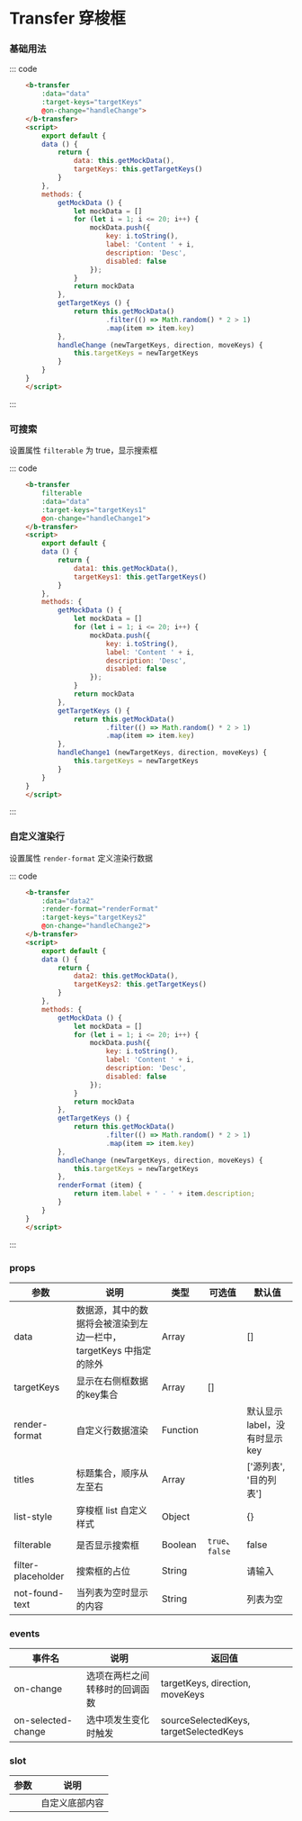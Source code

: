 # Transfer 穿梭框

### 基础用法

<div class='example'>
    <div class='example-box'>
        <b-transfer
            :data="data"
            :target-keys="targetKeys"
            @on-change="handleChange">
        </b-transfer>
    </div>

::: code

```html
    <b-transfer
        :data="data"
        :target-keys="targetKeys"
        @on-change="handleChange">
    </b-transfer>
    <script>
        export default {
        data () {
            return {
                data: this.getMockData(),
                targetKeys: this.getTargetKeys()
            }
        },
        methods: {
            getMockData () {
                let mockData = []
                for (let i = 1; i <= 20; i++) {
                    mockData.push({
                        key: i.toString(),
                        label: 'Content ' + i,
                        description: 'Desc',
                        disabled: false
                    });
                }
                return mockData
            },
            getTargetKeys () {
                return this.getMockData()
                        .filter(() => Math.random() * 2 > 1)
                        .map(item => item.key)
            },
            handleChange (newTargetKeys, direction, moveKeys) {
                this.targetKeys = newTargetKeys
            }
        }
    }
    </script>
```

:::
</div>

### 可搜索

设置属性 `filterable` 为 true，显示搜索框

<div class='example'>
    <div class='example-box'>
        <b-transfer
            filterable
            :data="data1"
            :target-keys="targetKeys1"
            @on-change="handleChange1">
        </b-transfer>
    </div>

::: code

```html
    <b-transfer
        filterable
        :data="data"
        :target-keys="targetKeys1"
        @on-change="handleChange1">
    </b-transfer>
    <script>
        export default {
        data () {
            return {
                data1: this.getMockData(),
                targetKeys1: this.getTargetKeys()
            }
        },
        methods: {
            getMockData () {
                let mockData = []
                for (let i = 1; i <= 20; i++) {
                    mockData.push({
                        key: i.toString(),
                        label: 'Content ' + i,
                        description: 'Desc',
                        disabled: false
                    });
                }
                return mockData
            },
            getTargetKeys () {
                return this.getMockData()
                        .filter(() => Math.random() * 2 > 1)
                        .map(item => item.key)
            },
            handleChange1 (newTargetKeys, direction, moveKeys) {
                this.targetKeys = newTargetKeys
            }
        }
    }
    </script>
```

:::
</div>

### 自定义渲染行

设置属性 `render-format` 定义渲染行数据

<div class='example'>
    <div class='example-box'>
        <b-transfer
            :data="data2"
            :render-format="renderFormat"
            :target-keys="targetKeys2"
            @on-change="handleChange2">
        </b-transfer>
    </div>

::: code

```html
    <b-transfer
        :data="data2"
        :render-format="renderFormat"
        :target-keys="targetKeys2"
        @on-change="handleChange2">
    </b-transfer>
    <script>
        export default {
        data () {
            return {
                data2: this.getMockData(),
                targetKeys2: this.getTargetKeys()
            }
        },
        methods: {
            getMockData () {
                let mockData = []
                for (let i = 1; i <= 20; i++) {
                    mockData.push({
                        key: i.toString(),
                        label: 'Content ' + i,
                        description: 'Desc',
                        disabled: false
                    });
                }
                return mockData
            },
            getTargetKeys () {
                return this.getMockData()
                        .filter(() => Math.random() * 2 > 1)
                        .map(item => item.key)
            },
            handleChange (newTargetKeys, direction, moveKeys) {
                this.targetKeys = newTargetKeys
            },
            renderFormat (item) {
                return item.label + ' - ' + item.description;
            }
        }
    }
    </script>
```

:::
</div>

<script>
    export default {
        data () {
            return {
                data: this.getMockData(),
                data1: this.getMockData1(),
                data2: this.getMockData2(),
                targetKeys: this.getTargetKeys(),
                targetKeys1: this.getTargetKeys1(),
                targetKeys2: this.getTargetKeys2()
            }
        },
        methods: {
            getMockData () {
                let mockData = []
                for (let i = 1; i <= 20; i++) {
                    mockData.push({
                        key: i.toString(),
                        label: 'Content ' + i,
                        description: 'Desc',
                        disabled: false
                    });
                }
                return mockData
            },
            getMockData1 () {
                let mockData = []
                for (let i = 1; i <= 20; i++) {
                    mockData.push({
                        key: i.toString(),
                        label: 'Content ' + i,
                        description: 'Desc',
                        disabled: false
                    });
                }
                return mockData
            },
            getMockData2 () {
                let mockData = []
                for (let i = 1; i <= 20; i++) {
                    mockData.push({
                        key: i.toString(),
                        label: 'Content ' + i,
                        description: 'Desc',
                        disabled: false
                    });
                }
                return mockData
            },
            getTargetKeys () {
                return this.getMockData()
                        .filter(() => Math.random() * 2 > 1)
                        .map(item => item.key)
            },
            getTargetKeys1 () {
                return this.getMockData1()
                        .filter(() => Math.random() * 2 > 1)
                        .map(item => item.key)
            },
            getTargetKeys2 () {
                return this.getMockData2()
                        .filter(() => Math.random() * 2 > 1)
                        .map(item => item.key)
            },
            handleChange (newTargetKeys, direction, moveKeys) {
                this.targetKeys = newTargetKeys
            },
            handleChange1 (newTargetKeys, direction, moveKeys) {
                this.targetKeys1 = newTargetKeys
            },
            handleChange2 (newTargetKeys, direction, moveKeys) {
                this.targetKeys2 = newTargetKeys
            },
            renderFormat (item) {
                return item.label + ' - ' + item.description;
            }
        }
    }
</script>

### props

| 参数 | 说明 | 类型 | 可选值 | 默认值 |
| ---- | ---- | ---- | ---- | ---- |
| data | 数据源，其中的数据将会被渲染到左边一栏中，targetKeys 中指定的除外 | Array  |  | [] |
| targetKeys | 显示在右侧框数据的key集合 | Array | [] |
| render-format | 自定义行数据渲染 | Function | | 默认显示label，没有时显示key |
| titles | 标题集合，顺序从左至右 | Array | | ['源列表', '目的列表'] |
| list-style | 穿梭框 list 自定义样式 | Object | | {} |
| filterable | 是否显示搜索框 | Boolean | `true`、`false` | false |
| filter-placeholder | 搜索框的占位 | String |  | 请输入 |
| not-found-text | 当列表为空时显示的内容 | String | | 列表为空 |

### events 
| 事件名	      | 说明	    | 返回值 |
|---------- |-------- |---------- |
| on-change | 选项在两栏之间转移时的回调函数  | targetKeys, direction, moveKeys |
| on-selected-change | 选中项发生变化时触发  | sourceSelectedKeys, targetSelectedKeys |

### slot 

| 参数 | 说明 |
| ---- | ---- |
| | 自定义底部内容 |